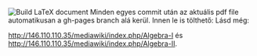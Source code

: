 ![Build LaTeX document](https://github.com/magyarkuti/linearalgebra/workflows/Build%20LaTeX%20document/badge.svg)
Minden egyes commit után az aktuális pdf file automatikusan a gh-pages branch alá kerül.
Innen le is tölthető:
Lásd még:

<http://146.110.110.35/mediawiki/index.php/Algebra-I> és <http://146.110.110.35/mediawiki/index.php/Algebra-II>.

